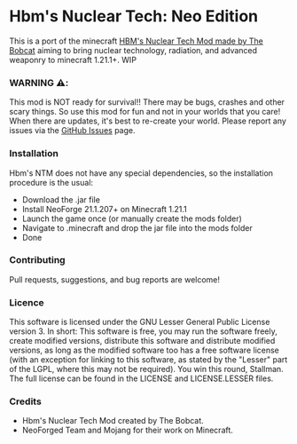 # Hbm's Nuclear Tech: Neo Edition

This is a port of the minecraft <a href="https://github.com/HbmMods/Hbm-s-Nuclear-Tech-GIT/">HBM's Nuclear Tech Mod made by The Bobcat</a> aiming to bring nuclear technology, radiation, and advanced weaponry to minecraft 1.21.1+. WIP

### WARNING ⚠️: 
This mod is NOT ready for survival!! There may be bugs, crashes and other scary things. So use this mod for fun and not in your worlds that you care! When there are updates, it's best to re-create your world. Please report any issues via the <a href="https://github.com/ohiomannnn/HBMsNTM-NEO-EDITION/issues">GitHub Issues</a> page.
### Installation
Hbm's NTM does not have any special dependencies, so the installation procedure is the usual:
- Download the .jar file
- Install NeoForge 21.1.207+ on Minecraft 1.21.1
- Launch the game once (or manually create the mods folder)
- Navigate to .minecraft and drop the jar file into the mods folder
- Done
### Contributing
Pull requests, suggestions, and bug reports are welcome! 
### Licence
This software is licensed under the GNU Lesser General Public License version 3. In short: This software is free, you may run the software freely, create modified versions, distribute this software and distribute modified versions, as long as the modified software too has a free software license (with an exception for linking to this software, as stated by the "Lesser" part of the LGPL, where this may not be required). You win this round, Stallman. The full license can be found in the LICENSE and LICENSE.LESSER files.
### Credits
- Hbm's Nuclear Tech Mod created by The Bobcat.
- NeoForged Team and Mojang for their work on Minecraft.
